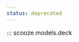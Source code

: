 ```yaml
---
status: deprecated
---
```


<!-- TODO(#254): Update Deck and DeckModel documentation. -->

::: scooze.models.deck
